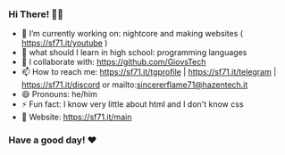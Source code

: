 ### Hi There! 👋🏻 
- 🔭 I’m currently working on: nightcore and making websites ( https://sf71.it/youtube )
- 🌱 what should I learn in high school: programming languages
- 👯 I collaborate with: https://github.com/GiovsTech
- 📫 How to reach me: https://sf71.it/tgprofile | https://sf71.it/telegram | https://sf71.it/discord or mailto:sincererflame71@hazentech.it
- 😄 Pronouns: he/him
- ⚡ Fun fact: I know very little about html and I don't know css 
- 📃 Website: https://sf71.it/main
### Have a good day! ❤

